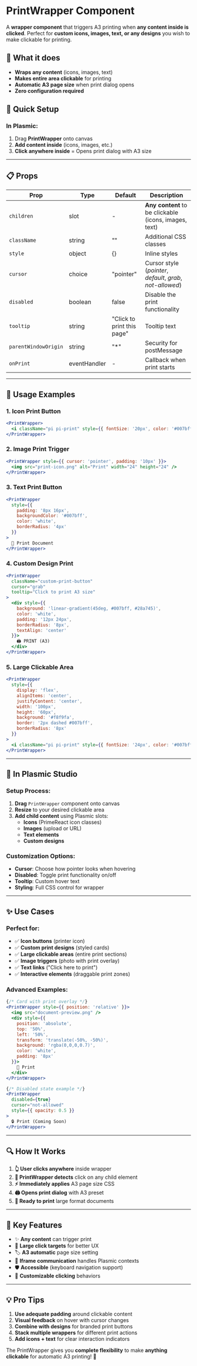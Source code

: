 # PrintWrapper Component

A **wrapper component** that triggers A3 printing when **any content inside is clicked**. Perfect for **custom icons, images, text, or any designs** you wish to make clickable for printing.

## 🎯 **What it does**

- **Wraps any content** (icons, images, text)  
- **Makes entire area clickable** for printing  
- **Automatic A3 page size** when print dialog opens
- **Zero configuration required**

## 🚀 **Quick Setup**

### In Plasmic:
1. Drag **PrintWrapper** onto canvas
2. **Add content inside** (icons, images, etc.)
3. **Click anywhere inside** = Opens print dialog with A3 size

---

## 📋 **Props**

| Prop | Type | Default | Description |
|------|------|---------|-------------|
| `children` | slot | - | **Any content** to be clickable (icons, images, text) |
| `className` | string | "" | Additional CSS classes |
| `style` | object | {} | Inline styles |
| `cursor` | choice | "pointer" | Cursor style (*pointer*, *default*, *grab*, *not-allowed*) |
| `disabled` | boolean | false | Disable the print functionality |
| `tooltip` | string | "Click to print this page" | Tooltip text |
| `parentWindowOrigin` | string | "*" | Security for postMessage |
| `onPrint` | eventHandler | - | Callback when print starts |

---

## 🎨 **Usage Examples**

### 1. **Icon Print Button**
```jsx
<PrintWrapper>
  <i className="pi pi-print" style={{ fontSize: '20px', color: '#007bff' }} />
</PrintWrapper>
```

### 2. **Image Print Trigger**  
```jsx
<PrintWrapper style={{ cursor: 'pointer', padding: '10px' }}>
  <img src="print-icon.png" alt="Print" width="24" height="24" />
</PrintWrapper>
```

### 3. **Text Print Button**
```jsx
<PrintWrapper 
  style={{ 
    padding: '8px 16px', 
    backgroundColor: '#007bff', 
    color: 'white',
    borderRadius: '4px'
  }}
>
  📄 Print Document
</PrintWrapper>
```

### 4. **Custom Design Print**
```jsx
<PrintWrapper 
  className="custom-print-button"
  cursor="grab"
  tooltip="Click to print A3 size"
>
  <div style={{ 
    background: 'linear-gradient(45deg, #007bff, #28a745)',
    color: 'white',
    padding: '12px 24px',
    borderRadius: '8px',
    textAlign: 'center'
  }}>
    🖨️ PRINT (A3)
  </div>
</PrintWrapper>
```

### 5. **Large Clickable Area**
```jsx
<PrintWrapper 
  style={{ 
    display: 'flex',
    alignItems: 'center', 
    justifyContent: 'center',
    width: '100px',
    height: '60px',
    background: '#f8f9fa',
    border: '2px dashed #007bff',
    borderRadius: '8px'
  }}
>
  <i className="pi pi-print" style={{ fontSize: '24px', color: '#007bff' }} />
</PrintWrapper>
```

---

## 🔧 **In Plasmic Studio**

### **Setup Process:**
1. **Drag** `PrintWrapper` component onto canvas
2. **Resize** to your desired clickable area
3. **Add child content** using Plasmic slots:
   - **Icons** (PrimeReact icon classes)
   - **Images** (upload or URL)  
   - **Text elements** 
   - **Custom designs**

### **Customization Options:**
- **Cursor**: Choose how pointer looks when hovering
- **Disabled**: Toggle print functionality on/off
- **Tooltip**: Custom hover text
- **Styling**: Full CSS control for wrapper

---

## ✨ **Use Cases**

### **Perfect for:**
- ✅ **Icon buttons** (printer icon)
- ✅ **Custom print designs** (styled cards)  
- ✅ **Large clickable areas** (entire print sections)
- ✅ **Image triggers** (photo with print overlay)
- ✅ **Text links** ("Click here to print")
- ✅ **Interactive elements** (draggable print zones)

### **Advanced Examples:**
```jsx
{/* Card with print overlay */}
<PrintWrapper style={{ position: 'relative' }}>
  <img src="document-preview.png" />
  <div style={{ 
    position: 'absolute', 
    top: '50%', 
    left: '50%', 
    transform: 'translate(-50%, -50%)',
    background: 'rgba(0,0,0,0.7)',
    color: 'white',
    padding: '8px'
  }}>
    📄 Print
  </div>
</PrintWrapper>

{/* Disabled state example */}
<PrintWrapper 
  disabled={true} 
  cursor="not-allowed"
  style={{ opacity: 0.5 }}
>
  🔒 Print (Coming Soon)
</PrintWrapper>
```

---

## 🔍 **How It Works**

1. **👆 User clicks anywhere** inside wrapper  
2. **📱 PrintWrapper detects** click on any child element
3. **⚡ Immediately applies** A3 page size CSS  
4. **🖨️ Opens print dialog** with A3 preset
5. **📄 Ready to print** large format documents

---

## 👾 **Key Features**

- ✨ **Any content** can trigger print  
- 🎯 **Large click targets** for better UX
- 🏷️ **A3 automatic** page size setting  
- 🔗 **Iframe communication** handles Plasmic contexts
- 🛡️ **Accessible** (keyboard navigation support)
- 🎨 **Customizable clicking** behaviors

---

## 💡 **Pro Tips**

1. **Use adequate padding** around clickable content
2. **Visual feedback** on hover with cursor changes  
3. **Combine with designs** for branded print buttons
4. **Stack multiple wrappers** for different print actions
5. **Add icons + text** for clear interaction indicators

The PrintWrapper gives you **complete flexibility** to make **anything clickable** for automatic A3 printing! 🚀
